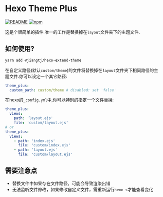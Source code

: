 # Hexo Theme Plus

[![README](https://img.shields.io/badge/README-ENGLISH-blue.svg?style=popout-square)](README.md)
[![npm](https://img.shields.io/npm/v/@jiangtj/hexo-extend-theme.svg?style=popout-square)](https://www.npmjs.com/package/@jiangtj/hexo-extend-theme)

这是个很简单的插件.唯一的工作是替换掉在`layout`文件夹下的主题文件.

## 如何使用?

```bash
yarn add @jiangtj/hexo-extend-theme
```

在自定义路径(默认`custom/theme`)的文件将替换掉在`layout`文件夹下相同路径的主题文件.你可以设定一个其它路径:
```yml
theme_plus:
  custom_path: custom/theme # disabled: set 'false'
```

在hexo的`_config.yml`中,你可以特别的指定一个文件替换:
```yml 
theme_plus:
  views:
    path: 'layout.ejs'
    file: 'custom/layout.ejs'
# or
theme_plus:
  views:
    - path: 'index.ejs'
      file: 'custom/index.ejs'
    - path: 'layout.ejs'
      file: 'custom/layout.ejs'
```

## 需要注意点

- 替换文件中如果存在文件路径，可能会导致渲染出错
- 无法监听文件修改，如果修改自定义文件，需重新运行`hexo s`才能查看变化
